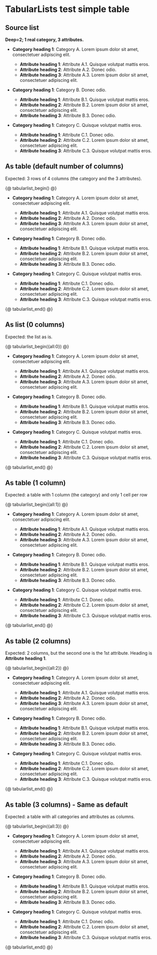 # TabularLists test simple table

## Source list

**Deep=2; 1 real category, 3 attributes.**

<div class="tabularlist tabularlist-list" markdown="1">

- **Category heading 1**: Category A. Lorem ipsum dolor sit amet, consectetuer adipiscing elit. 
    
    - **Attribute heading 1**:  Attribute A.1. Quisque volutpat mattis eros.
    - **Attribute heading 2**:  Attribute A.2. Donec odio. 
    - **Attribute heading 3**:  Attribute A.3. Lorem ipsum dolor sit amet, consectetuer adipiscing elit.
    
- **Category heading 1**: Category B. Donec odio. 
    
    - **Attribute heading 1**:  Attribute B.1. Quisque volutpat mattis eros.
    - **Attribute heading 2**:  Attribute B.2. Lorem ipsum dolor sit amet, consectetuer adipiscing elit.
    - **Attribute heading 3**:  Attribute B.3. Donec odio.

- **Category heading 1**: Category C. Quisque volutpat mattis eros. 
    
    - **Attribute heading 1**:  Attribute C.1. Donec odio.
    - **Attribute heading 2**:  Attribute C.2. Lorem ipsum dolor sit amet, consectetuer adipiscing elit.
    - **Attribute heading 3**:  Attribute C.3. Quisque volutpat mattis eros.

</div>

## As table (default number of columns)

Expected: 3 rows of 4 columns (the category and the 3 attributes).

{@ tabularlist_begin() @}

- **Category heading 1**: Category A. Lorem ipsum dolor sit amet, consectetuer adipiscing elit. 
    
    - **Attribute heading 1**:  Attribute A.1. Quisque volutpat mattis eros.
    - **Attribute heading 2**:  Attribute A.2. Donec odio. 
    - **Attribute heading 3**:  Attribute A.3. Lorem ipsum dolor sit amet, consectetuer adipiscing elit.
    
- **Category heading 1**: Category B. Donec odio. 
    
    - **Attribute heading 1**:  Attribute B.1. Quisque volutpat mattis eros.
    - **Attribute heading 2**:  Attribute B.2. Lorem ipsum dolor sit amet, consectetuer adipiscing elit.
    - **Attribute heading 3**:  Attribute B.3. Donec odio.

- **Category heading 1**: Category C. Quisque volutpat mattis eros. 
    
    - **Attribute heading 1**:  Attribute C.1. Donec odio.
    - **Attribute heading 2**:  Attribute C.2. Lorem ipsum dolor sit amet, consectetuer adipiscing elit.
    - **Attribute heading 3**:  Attribute C.3. Quisque volutpat mattis eros.

{@ tabularlist_end() @}

## As list (0 columns)

Expected: the list as is.

{@ tabularlist_begin({all:0}) @}

- **Category heading 1**: Category A. Lorem ipsum dolor sit amet, consectetuer adipiscing elit. 
    
    - **Attribute heading 1**:  Attribute A.1. Quisque volutpat mattis eros.
    - **Attribute heading 2**:  Attribute A.2. Donec odio. 
    - **Attribute heading 3**:  Attribute A.3. Lorem ipsum dolor sit amet, consectetuer adipiscing elit.
    
- **Category heading 1**: Category B. Donec odio. 
    
    - **Attribute heading 1**:  Attribute B.1. Quisque volutpat mattis eros.
    - **Attribute heading 2**:  Attribute B.2. Lorem ipsum dolor sit amet, consectetuer adipiscing elit.
    - **Attribute heading 3**:  Attribute B.3. Donec odio.

- **Category heading 1**: Category C. Quisque volutpat mattis eros. 
    
    - **Attribute heading 1**:  Attribute C.1. Donec odio.
    - **Attribute heading 2**:  Attribute C.2. Lorem ipsum dolor sit amet, consectetuer adipiscing elit.
    - **Attribute heading 3**:  Attribute C.3. Quisque volutpat mattis eros.

{@ tabularlist_end() @}

## As table (1 column)

Expected: a table with 1 column (the category) and only 1 cell per row

{@ tabularlist_begin({all:1}) @}

- **Category heading 1**: Category A. Lorem ipsum dolor sit amet, consectetuer adipiscing elit. 
    
    - **Attribute heading 1**:  Attribute A.1. Quisque volutpat mattis eros.
    - **Attribute heading 2**:  Attribute A.2. Donec odio. 
    - **Attribute heading 3**:  Attribute A.3. Lorem ipsum dolor sit amet, consectetuer adipiscing elit.
    
- **Category heading 1**: Category B. Donec odio. 
    
    - **Attribute heading 1**:  Attribute B.1. Quisque volutpat mattis eros.
    - **Attribute heading 2**:  Attribute B.2. Lorem ipsum dolor sit amet, consectetuer adipiscing elit.
    - **Attribute heading 3**:  Attribute B.3. Donec odio.

- **Category heading 1**: Category C. Quisque volutpat mattis eros. 
    
    - **Attribute heading 1**:  Attribute C.1. Donec odio.
    - **Attribute heading 2**:  Attribute C.2. Lorem ipsum dolor sit amet, consectetuer adipiscing elit.
    - **Attribute heading 3**:  Attribute C.3. Quisque volutpat mattis eros.
    
{@ tabularlist_end() @}

## As table (2 columns)

Expected: 2 columns, but the second one is the 1st attribute. Heading is **Attribute heading 1**.

{@ tabularlist_begin({all:2}) @}

- **Category heading 1**: Category A. Lorem ipsum dolor sit amet, consectetuer adipiscing elit. 
    
    - **Attribute heading 1**:  Attribute A.1. Quisque volutpat mattis eros.
    - **Attribute heading 2**:  Attribute A.2. Donec odio. 
    - **Attribute heading 3**:  Attribute A.3. Lorem ipsum dolor sit amet, consectetuer adipiscing elit.
    
- **Category heading 1**: Category B. Donec odio. 
    
    - **Attribute heading 1**:  Attribute B.1. Quisque volutpat mattis eros.
    - **Attribute heading 2**:  Attribute B.2. Lorem ipsum dolor sit amet, consectetuer adipiscing elit.
    - **Attribute heading 3**:  Attribute B.3. Donec odio.

- **Category heading 1**: Category C. Quisque volutpat mattis eros. 
    
    - **Attribute heading 1**:  Attribute C.1. Donec odio.
    - **Attribute heading 2**:  Attribute C.2. Lorem ipsum dolor sit amet, consectetuer adipiscing elit.
    - **Attribute heading 3**:  Attribute C.3. Quisque volutpat mattis eros.

{@ tabularlist_end() @}

## As table (3 columns) - Same as default

Expected: a table with all categories and attributes as columns.

{@ tabularlist_begin({all:3}) @}

- **Category heading 1**: Category A. Lorem ipsum dolor sit amet, consectetuer adipiscing elit. 
    
    - **Attribute heading 1**:  Attribute A.1. Quisque volutpat mattis eros.
    - **Attribute heading 2**:  Attribute A.2. Donec odio. 
    - **Attribute heading 3**:  Attribute A.3. Lorem ipsum dolor sit amet, consectetuer adipiscing elit.
    
- **Category heading 1**: Category B. Donec odio. 
    
    - **Attribute heading 1**:  Attribute B.1. Quisque volutpat mattis eros.
    - **Attribute heading 2**:  Attribute B.2. Lorem ipsum dolor sit amet, consectetuer adipiscing elit.
    - **Attribute heading 3**:  Attribute B.3. Donec odio.

- **Category heading 1**: Category C. Quisque volutpat mattis eros. 
    
    - **Attribute heading 1**:  Attribute C.1. Donec odio.
    - **Attribute heading 2**:  Attribute C.2. Lorem ipsum dolor sit amet, consectetuer adipiscing elit.
    - **Attribute heading 3**:  Attribute C.3. Quisque volutpat mattis eros.

{@ tabularlist_end() @}
